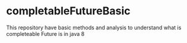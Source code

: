 # completableFutureBasic
This repository have basic methods and analysis to understand what is completeable Future is in java 8 
